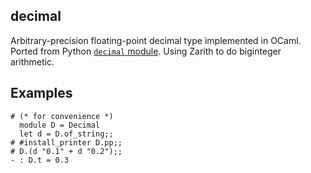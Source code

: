 ## decimal

Arbitrary-precision floating-point decimal type implemented in OCaml. Ported
from Python
[`decimal` module](https://github.com/python/cpython/blob/23831a7a90956e38b7d70304bb6afe30d37936de/Lib/_pydecimal.py#L1157).
Using Zarith to do biginteger arithmetic.

## Examples

    # (* for convenience *)
      module D = Decimal
      let d = D.of_string;;
    # #install_printer D.pp;;
    # D.(d "0.1" + d "0.2");;
    - : D.t = 0.3
